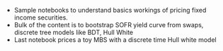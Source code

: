- Sample notebooks to understand basics workings of pricing fixed income securities.
- Bulk of the content is to bootstrap SOFR yield curve from swaps, discrete tree models like BDT, Hull White
- Last notebook prices a toy MBS with a discrete time Hull white model
